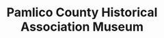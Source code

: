 ---
layout: repo
title: "Pamlico County Historical Association Museum"
id: 5104
permalink: repos/5104/
---